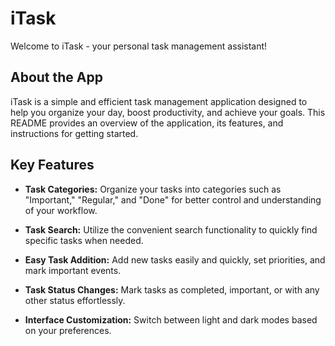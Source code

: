 # iTask

Welcome to iTask - your personal task management assistant!

## About the App

iTask is a simple and efficient task management application designed to help you organize your day, boost productivity, and achieve your goals. This README provides an overview of the application, its features, and instructions for getting started.

## Key Features

- **Task Categories:** Organize your tasks into categories such as "Important," "Regular," and "Done" for better control and understanding of your workflow.
  
- **Task Search:** Utilize the convenient search functionality to quickly find specific tasks when needed.
  
- **Easy Task Addition:** Add new tasks easily and quickly, set priorities, and mark important events.
  
- **Task Status Changes:** Mark tasks as completed, important, or with any other status effortlessly.
  
- **Interface Customization:** Switch between light and dark modes based on your preferences.
